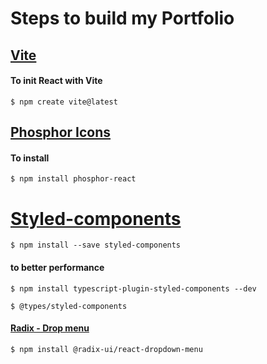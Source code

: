 # Steps to build my Portfolio

## [Vite](https://vitejs.dev/guide/)

#### To init React with Vite
```
$ npm create vite@latest
```

## [Phosphor Icons](https://phosphoricons.com/)

#### To install
```
$ npm install phosphor-react
```

# [Styled-components](https://styled-components.com/docs/basics#installation)
```
$ npm install --save styled-components
```
#### to better performance
```
$ npm install typescript-plugin-styled-components --dev
```
```
$ @types/styled-components
```

#### [Radix - Drop menu](https://www.radix-ui.com/docs/primitives/components/dropdown-menu)
```
$ npm install @radix-ui/react-dropdown-menu
```






